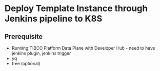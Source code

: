 # Deploy Template Instance through Jenkins pipeline to K8S

## Prerequisite
- Running TIBCO Platform Data Plane with Developer Hub - need to have jenkins plugin, jenkins trigger
- yq
- tree (optional)